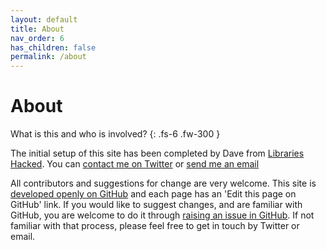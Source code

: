 ```yaml
---
layout: default
title: About
nav_order: 6
has_children: false
permalink: /about
---
```


# About

What is this and who is involved?
{: .fs-6 .fw-300 }

The initial setup of this site has been completed by Dave from [Libraries Hacked](https://blog.librarydata.uk). You can [contact me on Twitter](https://twitter.com/librarieshacked) or [send me an email](mailto:info@librarieshacked.org)

All contributors and suggestions for change are very welcome. This site is [developed openly on GitHub](https://github.com/LibrariesHacked/librarylab) and each page has an 'Edit this page on GitHub' link. If you would like to suggest changes, and are familiar with GitHub, you are welcome to do it through [raising an issue in GitHub](https://guides.github.com/features/issues/). If not familiar with that process, please feel free to get in touch by Twitter or email.
